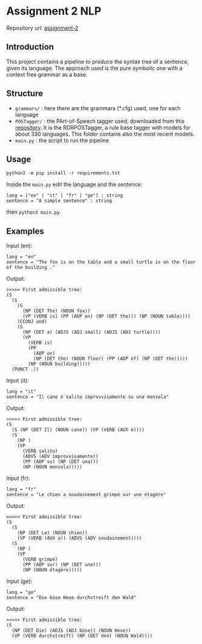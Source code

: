 # Assignment 2 NLP

Repository url: [assignment-2](https://github.com/davideberga/assign-2-nlp)

## Introduction

This project contains a pipeline to produce the syntax tree of a sentence, given its language. The approach used is the pure symbolic one with a context free grammar as a base.

## Structure

- ```grammars/``` : here there are the grammars (*.cfg) used, one for each language
- ```POSTagger/``` : the PArt-of-Speech tagger used, downloaded from this [repository](https://github.com/datquocnguyen/RDRPOSTagger). It is the RDRPOSTagger, a rule base tagger with models for about 330 languages. This folder contains also the most recent models.
- ```main.py``` : the script to run the pipeline

## Usage

```python3 -m pip install -r requirements.txt```

Inside the ```main.py``` edit the language and the sentence:

```
lang = ["en" | "it" | "fr" | "ge"] : string
sentence = "A simple sentence" : string
```

then ```python3 main.py```.

## Examples

Input (en): 
```
lang = "en"
sentence = "The fox is on the table and a small turtle is on the floor of the building ."
```

Output: 
```
>>>>> First admissible tree: 
(S
  (S
    (S
      (NP (DET The) (NOUN fox))
      (VP (VERB is) (PP (ADP on) (NP (DET the))) (NP (NOUN table))))
    (CCONJ and)
    (S
      (NP (DET a) (ADJS (ADJ small) (ADJS (ADJ turtle))))
      (VP
        (VERB is)
        (PP
          (ADP on)
          (NP (DET the) (NOUN floor) (PP (ADP of) (NP (DET the)))))
        (NP (NOUN building)))))
  (PUNCT .))
```

Input (it): 
```
lang = "it"
sentence = "Il cane è salito improvvisamente su una mensola"
```

Output: 
```
>>>>> First admissible tree: 
(S
  (S (NP (DET Il) (NOUN cane)) (VP (VERB (AUX è))))
  (S
    (NP )
    (VP
      (VERB salito)
      (ADVS (ADV improvvisamente))
      (PP (ADP su) (NP (DET una)))
      (NP (NOUN mensola)))))
```

Input (fr): 
```
lang = "fr"
sentence = "Le chien a soudainement grimpé sur une étagère"
```

Output: 
```
>>>>> First admissible tree: 
(S
  (S
    (NP (DET Le) (NOUN chien))
    (VP (VERB (AUX a)) (ADVS (ADV soudainement))))
  (S
    (NP )
    (VP
      (VERB grimpé)
      (PP (ADP sur) (NP (DET une)))
      (NP (NOUN étagère)))))
```

Input (ge): 
```
lang = "ge"
sentence = "Die böse Hexe durchstreift den Wald"
```

Output: 
```
>>>>> First admissible tree: 
(S
  (NP (DET Die) (ADJS (ADJ böse)) (NOUN Hexe))
  (VP (VERB durchstreift) (NP (DET den) (NOUN Wald))))
```


